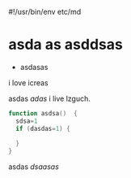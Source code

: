 #!/usr/bin/env etc/md
# asda as asddsas
- asdasas

i love icreas

asdas _adas_  i live lzguch. 

```awk
function asdsa()  {
  sdsa=1
  if (dasdas=1) {
     
  }
}
```

asdas _dsaasas_
